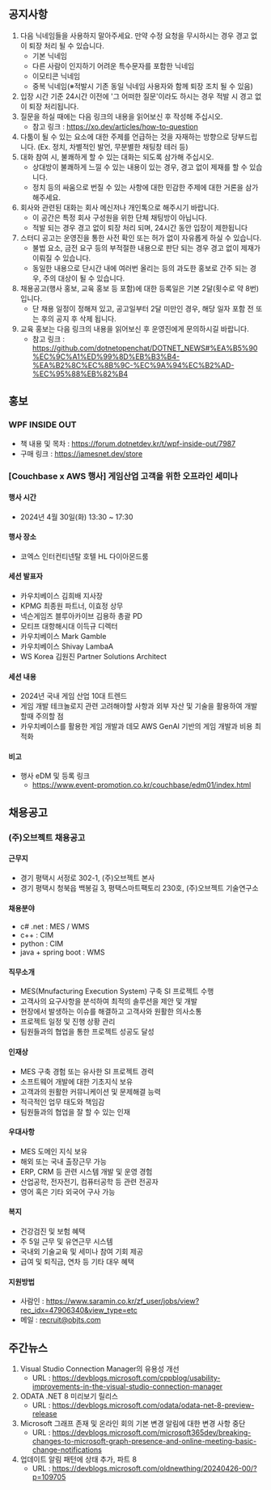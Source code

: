 ## 공지사항

1. 다음 닉네임들을 사용하지 말아주세요. 만약 수정 요청을 무시하시는 경우 경고 없이 퇴장 처리 될 수 있습니다.
   * 기본 닉네임
   * 다른 사람이 인지하기 어려운 특수문자를 포함한 닉네임
   * 이모티콘 닉네임
   * 중복 닉네임(※적발시 기존 동일 닉네임 사용자와 함께 퇴장 조치 될 수 있음)
2. 입장 시간 기준 24시간 이전에 '그 어떠한 질문'이라도 하시는 경우 적발 시 경고 없이 퇴장 처리됩니다.
3. 질문을 하실 때에는 다음 링크의 내용을 읽어보신 후 작성해 주십시오. 
   * 참고 링크 : https://xo.dev/articles/how-to-question
4. 다툼이 될 수 있는 요소에 대한 주제를 언급하는 것을 자재하는 방향으로 당부드립니다.
   (Ex. 정치, 차별적인 발언, 무분별한 채팅창 테러 등)
5. 대화 참여 시, 불쾌하게 할 수 있는 대화는 되도록 삼가해 주십시오.
   * 상대방이 불쾌하게 느낄 수 있는 내용이 있는 경우, 경고 없이 제재를 할 수 있습니다.
   * 정치 등의 싸움으로 번질 수 있는 사항에 대한 민감한 주제에 대한 거론을 삼가해주세요.
6. 회사와 관련된 대화는 회사 메신저나 개인톡으로 해주시기 바랍니다. 
   * 이 공간은 특정 회사 구성원을 위한 단체 채팅방이 아닙니다. 
   * 적발 되는 경우 경고 없이 퇴장 처리 되며, 24시간 동안 입장이 제한됩니다
7. 스터디 공고는 운영진을 통한 사전 확인 또는 허가 없이 자유롭게 하실 수 있습니다.
   * 불법 요소, 금전 요구 등의 부적절한 내용으로 판단 되는 경우 경고 없이 제재가 이뤄질 수 있습니다.
   * 동일한 내용으로 단시간 내에 여러번 올리는 등의 과도한 홍보로 간주 되는 경우, 주의 대상이 될 수 있습니다.
8. 채용공고(행사 홍보, 교육 홍보 등 포함)에 대한 등록일은 기본 2달(횟수로 약 8번)입니다.
   * 단 채용 일정이 정해져 있고, 공고일부터 2달 미만인 경우, 해당 일자 포함 전 또는 후의 공지 후 삭제 됩니다.
9. 교육 홍보는 다음 링크의 내용을 읽어보신 후 운영진에게 문의하시길 바랍니다.
   * 참고 링크 : https://github.com/dotnetopenchat/DOTNET_NEWS#%EA%B5%90%EC%9C%A1%ED%99%8D%EB%B3%B4-%EA%B2%8C%EC%8B%9C-%EC%9A%94%EC%B2%AD-%EC%95%88%EB%82%B4

## 홍보

### WPF INSIDE OUT
  * 책 내용 및 목차 : https://forum.dotnetdev.kr/t/wpf-inside-out/7987
  * 구매 링크 : https://jamesnet.dev/store

### [Couchbase x AWS 행사] 게임산업 고객을 위한 오프라인 세미나 

#### 행사 시간
* 2024년 4월 30일(화) 13:30 ~ 17:30

#### 행사 장소
* 코엑스 인터컨티넨탈 호텔 HL 다이아몬드룸

#### 세션 발표자
* 카우치베이스 김희배 지사장
* KPMG 최종원 파트너, 이효정 상무
* 넥슨게임즈 블루아카이브 김용하 총괄 PD
* 모티프 대항해시대 이득규 디렉터
* 카우치베이스 Mark Gamble
* 카우치베이스 Shivay LambaA
* WS Korea 김원진 Partner Solutions Architect

#### 세션 내용
* 2024년 국내 게임 산업 10대 트렌드 
* 게임 개발 테크놀로지 관련 고려해야할 사항과 외부 자산 및 기술을 활용하여 개발할때 주의할 점 
* 카우치베이스를 활용한 게임 개발과 데모 AWS GenAI 기반의 게임 개발과 비용 최적화

#### 비고
* 행사 eDM 및 등록 링크 
  * https://www.event-promotion.co.kr/couchbase/edm01/index.html

## 채용공고

### (주)오브젝트 채용공고

#### 근무지
- 경기 평택시 서정로 302-1, (주)오브젝트 본사
- 경기 평택시 청북읍 백봉길 3, 평택스마트팩토리 230호, (주)오브젝트 기술연구소

#### 채용분야
- c# .net : MES / WMS
- c++ : CIM
- python : CIM
- java + spring boot : WMS

#### 직무소개
- MES(Mnufacturing Execution System) 구축 SI 프로젝트 수행
- 고객사의 요구사항을 분석하여 최적의 솔루션을 제안 및 개발
- 현장에서 발생하는 이슈를 해결하고 고객사와 원활한 의사소통
- 프로젝트 일정 및 진행 상황 관리
- 팀원들과의 협업을 통한 프로젝트 성공도 달성

#### 인재상
- MES 구축 경험 또는 유사한 SI 프로젝트 경력
- 소프트웨어 개발에 대한 기초지식 보유
- 고객과의 원활한 커뮤니케이션 및 문제해결 능력
- 적극적인 업무 태도와 책임감
- 팀원들과의 협업을 잘 할 수 있는 인재

#### 우대사항
- MES 도메인 지식 보유
- 해외 또는 국내 출장근무 가능
- ERP, CRM 등 관련 시스템 개발 및 운영 경험
- 산업공학, 전자전기, 컴퓨터공학 등 관련 전공자
- 영어 혹은 기타 외국어 구사 가능

#### 복지
- 건강검진 및 보험 혜택
- 주 5일 근무 및 유연근무 시스템
- 국내외 기술교육 및 세미나 참여 기회 제공
- 급여 및 퇴직금, 연차 등 기타 대우 혜택

#### 지원방법
- 사람인 : https://www.saramin.co.kr/zf_user/jobs/view?rec_idx=47906340&view_type=etc
- 메일 : recruit@objts.com

## 주간뉴스

1. Visual Studio Connection Manager의 유용성 개선
   * URL : https://devblogs.microsoft.com/cppblog/usability-improvements-in-the-visual-studio-connection-manager
2. ODATA .NET 8 미리보기 릴리스
   * URL : https://devblogs.microsoft.com/odata/odata-net-8-preview-release
3. Microsoft 그래프 존재 및 온라인 회의 기본 변경 알림에 대한 변경 사항 중단
   * URL : https://devblogs.microsoft.com/microsoft365dev/breaking-changes-to-microsoft-graph-presence-and-online-meeting-basic-change-notifications
4. 업데이트 알림 패턴에 상태 추가, 파트 8
   * URL : https://devblogs.microsoft.com/oldnewthing/20240426-00/?p=109705